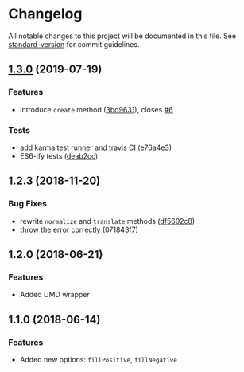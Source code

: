 # Changelog

All notable changes to this project will be documented in this file. See [standard-version](https://github.com/conventional-changelog/standard-version) for commit guidelines.

## [1.3.0](https://github.com/kbychkov/dailychart/compare/v1.2.3...v1.3.0) (2019-07-19)


### Features

* introduce `create` method ([3bd9631](https://github.com/kbychkov/dailychart/commit/3bd9631)), closes [#6](https://github.com/kbychkov/dailychart/issues/6)


### Tests

* add karma test runner and travis CI ([e76a4e3](https://github.com/kbychkov/dailychart/commit/e76a4e3))
* ES6-ify tests ([deab2cc](https://github.com/kbychkov/dailychart/commit/deab2cc))



## 1.2.3 (2018-11-20)


### Bug Fixes

* rewrite `normalize` and `translate` methods ([df5602c8](https://github.com/kbychkov/dailychart.git/commit/df5602c8))
* throw the error correctly ([071843f7](https://github.com/kbychkov/dailychart.git/commit/071843f7))


## 1.2.0 (2018-06-21)

### Features

* Added UMD wrapper


## 1.1.0 (2018-06-14)

### Features

* Added new options: `fillPositive`, `fillNegative`

